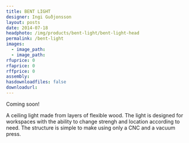 ```yaml
---
title: BENT LIGHT
designer: Ingi Guðjonsson
layout: posts
date: 2014-07-18
headphoto: /img/products/bent-light/bent-light-head
permalink: /bent-light
images:  
  - image_path: 
  - image_path: 
rfuprice: 0
rfaprice: 0
rffprice: 0
assembly: 
hasdownloadfiles: false
downloadurl:
---
```


Coming soon!

A ceiling light made from layers of flexible wood. The light is designed for workspaces with the ability to change strengh and location according to need. The structure is simple to make using only a CNC and a vacuum press.